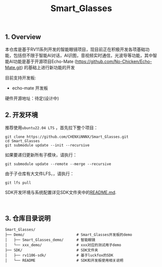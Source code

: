 <h1 align="center">Smart_Glasses</h1>

<br>

## 1. Overview

本仓库是基于RV11系列开发的智能眼镜项目，现目前正在积极开发各项基础功能，包括但不限于智能AI对话，AI识图，音视频实时通信，光波导等功能，其中智能AI功能是基于开源项目Echo-Mate (https://github.com/No-Chicken/Echo-Mate.git) 的基础上进行新功能的开发

目前支持开发板:
- echo-mate 开发板

硬件开源地址：待定(设计中)

## 2. 开发环境

推荐使用`ubuntu22.04 LTS` ，首先拉下整个项目：

```shell
git clone https://github.com/CHENXiNNNX/Smart_Glasses.git
cd Smart_Glasses
git submodule update --init --recursive
```
如果要递归更新所有子模块，请执行：

```shell
git submodule update --remote --merge --recursive
```
由于子仓库有大文件LFS，，请执行：

```shell
git lfs pull
```

SDK开发环境与系统配置详见SDK文件夹中的[README.md](./SDK/README.md).

<br>


## 3. 仓库目录说明

```
Smart_Glasses/
├── Demo/                        # Smart_Glasses开发板的demo
│   ├── Smart_Glasses_demo/      # 智能眼镜
│   └── xxx_demo/                # xxx对应的测试用子demo
├── SDK/                         # SDK文件夹
│   ├── rv1106-sdk/              # 基于luckfox的SDK
│   └── README                   # SDK和开发板使用相关说明
```
